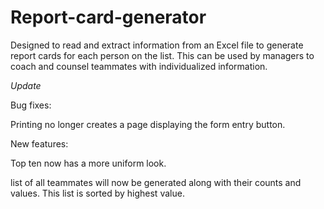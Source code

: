 # Report-card-generator
Designed to read and extract information from an Excel file to generate report cards for each person on the list. This can be used by managers to coach and counsel teammates with individualized information. 



*Update*

Bug fixes:

Printing no longer creates a page displaying the form entry button.

New features:

Top ten now has a more uniform look.

list of all teammates will now be generated along with their counts and values. This list is sorted by highest value.

